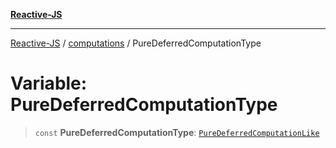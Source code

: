 [**Reactive-JS**](../../README.md)

***

[Reactive-JS](../../README.md) / [computations](../README.md) / PureDeferredComputationType

# Variable: PureDeferredComputationType

> `const` **PureDeferredComputationType**: [`PureDeferredComputationLike`](../interfaces/PureDeferredComputationLike.md)
